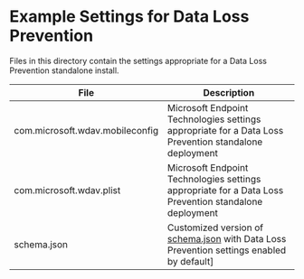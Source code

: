 # Example Settings for Data Loss Prevention

Files in this directory contain the settings appropriate for a Data Loss Prevention standalone install.

|File                            |Description|
|--------------------------------|-----------|
|com.microsoft.wdav.mobileconfig |Microsoft Endpoint Technologies settings appropriate for a Data Loss Prevention standalone deployment|
|com.microsoft.wdav.plist        |Microsoft Endpoint Technologies settings appropriate for a Data Loss Prevention standalone deployment|
|schema.json                     |Customized version of [schema.json](/macos/schema/schema.json) with Data Loss Prevention settings enabled by default]
